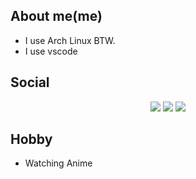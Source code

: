 ## About me(me)
- I use Arch Linux BTW.
- I use vscode

## Social 
<p align="center">
<img src="https://img.shields.io/github/followers/soulightric?style=social"/>
<img src="https://img.shields.io/twitter/follow/soulightric?style=social"/>
<img src="https://img.shields.io/youtube/channel/subscribers/UCCdW5ISUbmNzFj6EOtr-DnQ"/>
</p>
 
## Hobby
- Watching Anime
